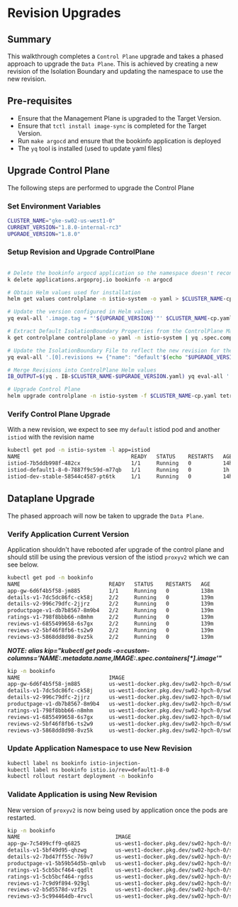 # Revision Upgrades

## Summary

This walkthrough completes a `Control Plane` upgrade and takes a phased approach to upgrade the `Data Plane`. This is achieved by creating a new revision of the Isolation Boundary and updating the namespace to use the new revision.

## Pre-requisites

- Ensure that the Management Plane is upgraded to the Target Version.
- Ensure that `tctl install image-sync` is completed for the Target Version.
- Run `make argocd` and ensure that the bookinfo application is deployed
- The `yq` tool is installed (used to update yaml files)

## Upgrade Control Plane

The following steps are performed to upgrade the Control Plane

### Set Environment Variables

```sh
CLUSTER_NAME="gke-sw02-us-west1-0"
CURRENT_VERSION="1.8.0-internal-rc3"
UPGRADE_VERSION="1.8.0"

```

### Setup Revision and Upgrade ControlPlane

```sh

# Delete the bookinfo argocd application so the namespace doesn't reconcile
k delete applications.argoproj.io bookinfo -n argocd   

# Obtain Helm values used for installation
helm get values controlplane -n istio-system -o yaml > $CLUSTER_NAME-cp.yaml

# Update the version configured in Helm values
yq eval-all '.image.tag = "'${UPGRADE_VERSION}'"' $CLUSTER_NAME-cp.yaml -i

# Extract Default IsolationBoundary Properties from the ControlPlane Manifest
k get controlplane controlplane -o yaml -n istio-system | yq .spec.components.xcp.isolationBoundaries > IB-$CLUSTER_NAME-$UPGRADE_VERSION.yaml

# Update the IsolationBoundary File to reflect the new revision for the default IsolationBoundary
yq eval-all '.[0].revisions += {"name": "default'$(echo "$UPGRADE_VERSION" | tr '.' '-')'", "istio": {"tsbVersion": "'${UPGRADE_VERSION}'"}}' IB-$CLUSTER_NAME-$UPGRADE_VERSION.yaml -i

# Merge Revisions into ControlPlane Helm values
IB_OUTPUT=$(yq . IB-$CLUSTER_NAME-$UPGRADE_VERSION.yaml) yq eval-all '.spec.components.xcp.isolationBoundaries = env(IB_OUTPUT)' $CLUSTER_NAME-cp.yaml -i

# Upgrade Control Plane
helm upgrade controlplane -n istio-system -f $CLUSTER_NAME-cp.yaml tetrate-tsb-helm/controlplane --version $UPGRADE_VERSION
```

### Verify Control Plane Upgrade

With a new revision, we expect to see my `default` istiod pod and another `istiod` with the revision name

```sh
kubectl get pod -n istio-system -l app=istiod
NAME                                   READY   STATUS    RESTARTS   AGE
istiod-7b5ddb998f-482cx                1/1     Running   0          14h
istiod-default1-8-0-7887f9c59d-m77qb   1/1     Running   0          1h
istiod-dev-stable-58544c4587-pt6tk     1/1     Running   0          14h
```

## Dataplane Upgrade

The phased approach will now be taken to upgrade the `Data Plane`.

### Verify Application Current Version

Application shouldn't have rebooted afer upgrade of the control plane and should still be using the previous version of the istiod `proxyv2` which we can see below.

```sh
kubectl get pod -n bookinfo
NAME                            READY   STATUS    RESTARTS   AGE
app-gw-6d6f4b5f58-jm885         1/1     Running   0          138m
details-v1-7dc5dc86fc-ck58j     2/2     Running   0          139m
details-v2-996c79dfc-2jjrz      2/2     Running   0          139m
productpage-v1-db7b8567-8m9b4   2/2     Running   0          139m
ratings-v1-798f8bbb66-n8mhm     2/2     Running   0          139m
reviews-v1-6855499658-6s7gx     2/2     Running   0          139m
reviews-v2-5bf46f8fb6-ts2w9     2/2     Running   0          139m
reviews-v3-5868dd8d98-8vz5k     2/2     Running   0          139m
```

**_NOTE: alias kip="kubectl get pods -o=custom-columns='NAME:.metadata.name,IMAGE:.spec.containers[*].image'"_**

```sh
kip -n bookinfo
NAME                            IMAGE
app-gw-6d6f4b5f58-jm885         us-west1-docker.pkg.dev/sw02-hpch-0/sw02-0-tsb-repo/proxyv2:1.19.3-9d7a73d4d6-distroless
details-v1-7dc5dc86fc-ck58j     us-west1-docker.pkg.dev/sw02-hpch-0/sw02-0-tsb-repo/proxyv2:1.19.3-9d7a73d4d6-distroless,docker.io/istio/examples-bookinfo-details-v1:1.16.4
details-v2-996c79dfc-2jjrz      us-west1-docker.pkg.dev/sw02-hpch-0/sw02-0-tsb-repo/proxyv2:1.19.3-9d7a73d4d6-distroless,docker.io/istio/examples-bookinfo-details-v2:1.18.0
productpage-v1-db7b8567-8m9b4   us-west1-docker.pkg.dev/sw02-hpch-0/sw02-0-tsb-repo/proxyv2:1.19.3-9d7a73d4d6-distroless,docker.io/istio/examples-bookinfo-productpage-v1:1.16.4
ratings-v1-798f8bbb66-n8mhm     us-west1-docker.pkg.dev/sw02-hpch-0/sw02-0-tsb-repo/proxyv2:1.19.3-9d7a73d4d6-distroless,docker.io/istio/examples-bookinfo-ratings-v1:1.16.4
reviews-v1-6855499658-6s7gx     us-west1-docker.pkg.dev/sw02-hpch-0/sw02-0-tsb-repo/proxyv2:1.19.3-9d7a73d4d6-distroless,docker.io/istio/examples-bookinfo-reviews-v1:1.16.4
reviews-v2-5bf46f8fb6-ts2w9     us-west1-docker.pkg.dev/sw02-hpch-0/sw02-0-tsb-repo/proxyv2:1.19.3-9d7a73d4d6-distroless,docker.io/istio/examples-bookinfo-reviews-v2:1.16.4
reviews-v3-5868dd8d98-8vz5k     us-west1-docker.pkg.dev/sw02-hpch-0/sw02-0-tsb-repo/proxyv2:1.19.3-9d7a73d4d6-distroless,docker.io/istio/examples-bookinfo-reviews-v3:1.16.4
```

### Update Application Namespace to use New Revision
```sh
kubectl label ns bookinfo istio-injection-
kubectl label ns bookinfo istio.io/rev=default1-8-0
kubectl rollout restart deployment -n bookinfo
```

### Validate Application is using New Revision
New version of `proxyv2` is now being used by application once the pods are restarted.

```sh
kip -n bookinfo
NAME                              IMAGE
app-gw-7c5499cff9-q6825           us-west1-docker.pkg.dev/sw02-hpch-0/sw02-0-tsb-repo/proxyv2:1.19.5-f764c5d759-distroless
details-v1-5bf49d95-qhzwg         us-west1-docker.pkg.dev/sw02-hpch-0/sw02-0-tsb-repo/proxyv2:1.19.5-f764c5d759-distroless,docker.io/istio/examples-bookinfo-details-v1:1.16.4
details-v2-7bd47ff55c-769v7       us-west1-docker.pkg.dev/sw02-hpch-0/sw02-0-tsb-repo/proxyv2:1.19.5-f764c5d759-distroless,docker.io/istio/examples-bookinfo-details-v2:1.18.0
productpage-v1-5b59b54d5b-qmlvb   us-west1-docker.pkg.dev/sw02-hpch-0/sw02-0-tsb-repo/proxyv2:1.19.5-f764c5d759-distroless,docker.io/istio/examples-bookinfo-productpage-v1:1.16.4
ratings-v1-5cb5bcf464-qqdlt       us-west1-docker.pkg.dev/sw02-hpch-0/sw02-0-tsb-repo/proxyv2:1.19.3-9d7a73d4d6-distroless,docker.io/istio/examples-bookinfo-ratings-v1:1.16.4
ratings-v1-5cb5bcf464-rgdss       us-west1-docker.pkg.dev/sw02-hpch-0/sw02-0-tsb-repo/proxyv2:1.19.5-f764c5d759-distroless,docker.io/istio/examples-bookinfo-ratings-v1:1.16.4
reviews-v1-7c9d9f894-929gl        us-west1-docker.pkg.dev/sw02-hpch-0/sw02-0-tsb-repo/proxyv2:1.19.5-f764c5d759-distroless,docker.io/istio/examples-bookinfo-reviews-v1:1.16.4
reviews-v2-b5d5578d-vzf2s         us-west1-docker.pkg.dev/sw02-hpch-0/sw02-0-tsb-repo/proxyv2:1.19.5-f764c5d759-distroless,docker.io/istio/examples-bookinfo-reviews-v2:1.16.4
reviews-v3-5c994464db-4rvcl       us-west1-docker.pkg.dev/sw02-hpch-0/sw02-0-tsb-repo/proxyv2:1.19.5-f764c5d759-distroless,docker.io/istio/examples-bookinfo-reviews-v3:1.16.4
```